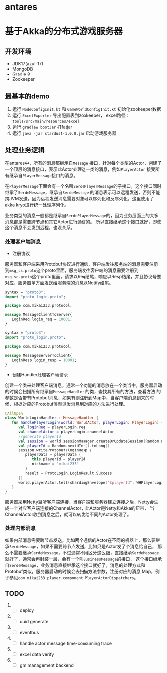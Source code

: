 # antares

# 基于Akka的分布式游戏服务器

## 开发环境

- JDK17(azul-17)
- MongoDB
- Gradle 8
- Zookeeper

## 最基本的demo

1. 运行  `NodeConfigInit.kt` 和 `GameWorldConfigInit.kt` 初始化zookeeper数据
2. 运行 `ExcelExporter` 导出配置表到zookeeper， excel路径：`tools/src/main/resources/excel`
3. 运行 `gradlew bootJar` 打fatjar
4. 运行 `java -jar stardust-1.0.0.jar` 启动游戏服务器

## 处理业务逻辑

在antares中，所有的消息都继承自`Message`
接口，针对每个类型的Actor，创建了一个顶层的消息接口，表示此Actor处理这一类的消息，例如`PlayerActor`
接受所有继承自`PlayerMessage`接口的消息。

在`PlayerMessage`下面会有一个名叫`SerdePlayerMessage`的子接口，这个接口同时继承了`SerdeMessage`，继承自`SerdeMessage`
的消息表示可以远程发送，否则不能跨JVM发送，因为远程发送消息需要对象可以序列化和反序列化，这里使用了akka kryo进行统一处理序列化。

业务类型的消息一般都是继承自`SerdePlayerMessage`的，因为业务层面上的大多消息都是需要跨节点和其它Actor进行通信的。
所以直接继承这个接口就好，即使这个消息不会发到远程，也没关系。

### 处理客户端消息

- 注册协议

服务器和客户端采用Protobuf协议进行通信，客户端发往服务端的消息需要注册到`msg_cs.proto`这个proto里面，服务端发往客户端的消息需要注册到
`msg_sc.proto`这个proto里面，请求以Req结尾，响应以Resp结尾，并且协议号要对应，服务器单方面发送给服务端的消息以Notify结尾。

```protobuf
syntax = "proto3";
import "proto_login.proto";

package com.mikai233.protocol;

message MessageClientToServer{
   LoginReq login_req = 10001;
}
```

```protobuf
syntax = "proto3";
import "proto_login.proto";

package com.mikai233.protocol;

message MessageServerToClient{
   LoginResp login_resp = 10001;
}
```

- 创建Handler处理客户端请求

创建一个类来处理客户端消息，通常一个功能的消息放在一个类当中，服务器启动的时候会扫描所有继承自`MessageHandler`
的类，查找其所有的方法，查看方法
的参数是否带有Protobuf消息，如果有则注册到Map中，当客户端消息到来的时候，根据对应的Protobuf类型派发消息到对应的方法进行处理。

```kotlin
@AllOpen
class WorldLoginHandler : MessageHandler {
   fun handlePlayerLogin(world: WorldActor, playerLogin: PlayerLogin) {
      val loginReq = playerLogin.req
      val channelActor = playerLogin.channelActor
      //generate playerId
      val session = world.sessionManager.createOrUpdateSession(Random.nextUInt().toLong(), channelActor)
      val playerId = Random.nextUInt().toLong()
      session.writeProtobuf(loginResp {
         playerData = playerData {
            this.playerId = playerId
            nickname = "mikai233"
         }
         result = ProtoLogin.LoginResult.Success
      })
      world.playerActor.tell(shardingEnvelope("$playerId", WHPlayerLogin("mikai233", playerId, world.worldId)))
   }
}
```

服务器采用Netty监听客户端连接，当客户端和服务器建立连接之后，Netty会生成一个对应客户端连接的ChannelActor，此Actor是Netty和Akka的纽带，
当ChannelActor收到消息之后，就可以转发给不同的Actor处理了。

### 处理内部消息

如果内部消息需要跨节点发送，比如两个通信的Actor在不同的机器上，那么要继承`SerdeMessage`，如果不需要跨节点发送，比如只是Actor发了个消息给自己，
那么不需要继承`SerdeMessage`，不过通常不用区分这么细，直接继承`SerdeMessage`
就好了，通常会再封装一层，会有一个叫`BusinessMessage`的接口，
这个接口继承自`SerdeMessage`，业务消息直接继承这个接口就好了，消息的处理方式和Protobuf类似，服务器启动的时候会去扫描方法参数，注册对应的消息
Map，例子参见`com.mikai233.player.component.PlayerActorDispatchers`。

## TODO

1.
   - [ ] deploy
2.
   - [ ] uuid generate
3.
   - [ ] eventbus
4.
    - [ ] handle actor message time-consuming trace
5.
    - [ ] excel data verify
6.
    - [ ] gm management backend
